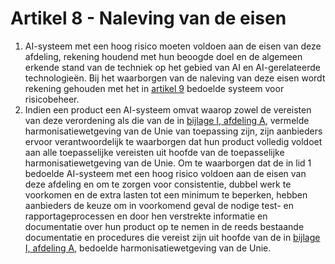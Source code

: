 # Artikel 8 - Naleving van de eisen

1. AI-systeem met een hoog risico moeten voldoen aan de eisen van deze afdeling, rekening houdend met hun beoogde doel en de algemeen erkende stand van de techniek op het gebied van AI en AI-gerelateerde technologieën. Bij het waarborgen van de naleving van deze eisen wordt rekening gehouden met het in [artikel 9](a9.md) bedoelde systeem voor risicobeheer.
2. Indien een product een AI-systeem omvat waarop zowel de vereisten van deze verordening als die van de in [bijlage I, afdeling A](../../../bijlagen/b1.md#afdeling-a--lijst-van-harmonisatiewetgeving-van-de-unie-op-basis-van-het-nieuwe-wetgevingskader), vermelde harmonisatiewetgeving van de Unie van toepassing zijn, zijn aanbieders ervoor verantwoordelijk te waarborgen dat hun product volledig voldoet aan alle toepasselijke vereisten uit hoofde van de toepasselijke harmonisatiewetgeving van de Unie. Om te waarborgen dat de in lid 1 bedoelde AI-systeem met een hoog risico voldoen aan de eisen van deze afdeling en om te zorgen voor consistentie, dubbel werk te voorkomen en de extra lasten tot een minimum te beperken, hebben aanbieders de keuze om in voorkomend geval de nodige test- en rapportageprocessen en door hen verstrekte informatie en documentatie over hun product op te nemen in de reeds bestaande documentatie en procedures die vereist zijn uit hoofde van de in [bijlage I, afdeling A](../../../bijlagen/b1.md#afdeling-a--lijst-van-harmonisatiewetgeving-van-de-unie-op-basis-van-het-nieuwe-wetgevingskader), bedoelde harmonisatiewetgeving van de Unie.
